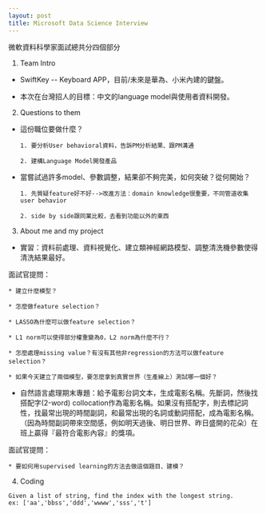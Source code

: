 ```yaml
---
layout: post
title: Microsoft Data Science Interview
---
```

微軟資料科學家面試總共分四個部分

1. Team Intro

* SwiftKey -- Keyboard APP，目前/未來是華為、小米內建的鍵盤。

* 本次在台灣招人的目標：中文的language model與使用者資料開發。
  
2. Questions to them

* 這份職位要做什麼？

      1. 要分析User behavioral資料，告訴PM分析結果、跟PM溝通
    
      2. 建構Language Model開發產品
    
* 當嘗試過許多model、參數調整，結果卻不夠完美，如何突破？從何開始？

      1. 先質疑feature好不好-->改進方法：domain knowledge很重要，不同管道收集user behavior
    
      2. side by side跟同業比較，去看到功能以外的東西
    
3. About me and my project

* 實習：資料前處理、資料視覺化、建立類神經網路模型、調整清洗機參數使得清洗結果最好。

面試官提問：

    * 建立什麼模型？

    * 怎麼做feature selection？

    * LASSO為什麼可以做feature selection？

    * L1 norm可以使得部分權重變為0，L2 norm為什麼不行？

    * 怎麼處理missing value？有沒有其他非regression的方法可以做feature selection？

    * 如果今天建立了兩個模型，要怎麼拿到真實世界（生產線上）測試哪一個好？

* 自然語言處理期末專題：給予電影台詞文本，生成電影名稱。先斷詞，然後找搭配字(2-word) collocation作為電影名稱。如果沒有搭配字，則去標記詞性，找最常出現的時間副詞，和最常出現的名詞或動詞搭配，成為電影名稱。（因為時間副詞帶來空間感，例如明天過後、明日世界、昨日盛開的花朵）在班上贏得『最符合電影內容』的獎項。 

面試官提問：

    * 要如何用supervised learning的方法去做這個題目、建模？

4. Coding

```
Given a list of string, find the index with the longest string.
ex: ['aa','bbss','ddd','wwww','sss','t']
```
